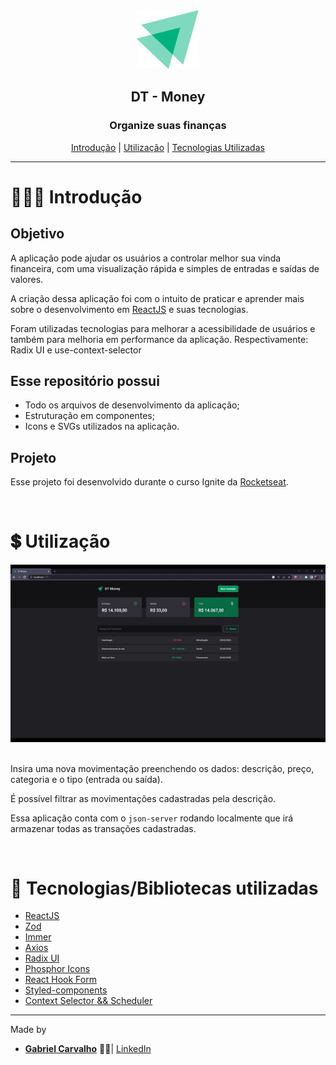 <div align="center">
  <img width="100px" src="./public/ignite_logo.svg">
  
  <h2> <strong>DT - Money</strong> </h2>
</div>

<div align="center">
  <h3>Organize suas finanças</h3>

   [Introdução](#-introdução) |
   [Utilização](#-utilizacao) |
   [Tecnologias Utilizadas](#-tecnologias-utilizadas) 
</div>


---

# 👨🏻‍💻 Introdução

## Objetivo

A aplicação pode ajudar os usuários a controlar melhor sua vinda financeira, com uma visualização rápida e simples de entradas e saídas de valores.

A criação dessa aplicação foi com o intuito de praticar e aprender mais sobre o desenvolvimento em [ReactJS](https://react.dev/) e suas tecnologias.

Foram utilizadas tecnologias para melhorar a acessibilidade de usuários e também para melhoria em performance da aplicação. Respectivamente: Radix UI e use-context-selector

## Esse repositório possui

- Todo os arquivos de desenvolvimento da aplicação;
- Estruturação em componentes;
- Icons e SVGs utilizados na aplicação.

## Projeto

Esse projeto foi desenvolvido durante o curso Ignite da [Rocketseat](https://rocketseat.com.br/).

<br/>

# 💲 Utilização

<div align="center" >
  
  <div>
    <img src="./public/DT-Money-GIF.gif"  width="550px"/>
  </div>
  <br/>
</div>

Insira uma nova movimentação preenchendo os dados: descrição, preço, categoria e o tipo (entrada ou saída).

É possível filtrar as movimentações cadastradas pela descrição.

Essa aplicação conta com o `json-server` rodando localmente que irá armazenar todas as transações cadastradas.

<br/>

# 🚀 Tecnologias/Bibliotecas utilizadas

- [ReactJS](https://react.dev/)
- [Zod](https://zod.dev/)
- [Immer](https://immerjs.github.io/immer/)
- [Axios](https://axios-http.com/)
- [Radix UI](https://www.radix-ui.com/)
- [Phosphor Icons](https://phosphoricons.com/)
- [React Hook Form](https://react-hook-form.com/)
- [Styled-components](https://styled-components.com/)
- [Context Selector && Scheduler](https://www.npmjs.com/package/use-context-selector)

---

Made by

- [**Gabriel Carvalho**](https://github.com/GabrielCarvf) 🤘🏻|  [LinkedIn](https://www.linkedin.com/in/gabriel-carvalho-5ba636182/)
